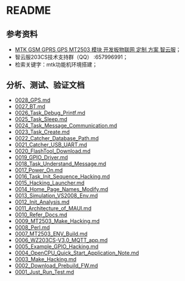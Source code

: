 # README

## 参考资料

* [MTK GSM GPRS GPS MT2503 模块 开发板物联网 定制 方案 智云服](https://item.taobao.com/item.htm?spm=a230r.1.14.13.3b5a1defjoIovk&id=564119400071&ns=1&abbucket=19#detail)；
* 智云服203CS技术支持群（QQ） :657996991；
* 检索关键字：mtk功能机环境搭建；

## 分析、测试、验证文档

* [0028_GPS.md](./docs/0028_GPS.md)
* [0027_BT.md](./docs/0027_BT.md)
* [0026_Task_Debug_Printf.md](./docs/0026_Task_Debug_Printf.md)
* [0025_Task_Sleep.md](./docs/0025_Task_Sleep.md)
* [0024_Task_Message_Communication.md](./docs/0024_Task_Message_Communication.md)
* [0023_Task_Create.md](./docs/0023_Task_Create.md)
* [0022_Catcher_Database_Path.md](./docs/0022_Catcher_Database_Path.md)
* [0021_Catcher_USB_UART.md](./docs/0021_Catcher_USB_UART.md)
* [0020_FlashTool_Download.md](./docs/0020_FlashTool_Download.md)
* [0019_GPIO_Driver.md](./docs/0019_GPIO_Driver.md)
* [0018_Task_Understand_Message.md](./docs/0018_Task_Understand_Message.md)
* [0017_Power_On.md](./docs/0017_Power_On.md)
* [0016_Task_Init_Sequence_Hacking.md](./docs/0016_Task_Init_Sequence_Hacking.md)
* [0015_Hacking_Launcher.md](./docs/0015_Hacking_Launcher.md)
* [0014_Home_Page_Names_Modify.md](./docs/0014_Home_Page_Names_Modify.md)
* [0013_Simulation_VS2008_Env.md](./docs/0013_Simulation_VS2008_Env.md)
* [0012_Init_Analysis.md](./docs/0012_Init_Analysis.md)
* [0011_Architecture_of_MAUI.md](./docs/0011_Architecture_of_MAUI.md)
* [0010_Refer_Docs.md](./docs/0010_Refer_Docs.md)
* [0009_MT2503_Make_Hacking.md](./docs/0009_MT2503_Make_Hacking.md)
* [0008_Perl.md](./docs/0008_Perl.md)
* [0007_MT2503_ENV_Build.md](./docs/0007_MT2503_ENV_Build.md)
* [0006_WZ203CS-V3.0_MQTT_app.md](./docs/0006_WZ203CS-V3.0_MQTT_app.md)
* [0005_Example_GPIO_Hacking.md](docs/0005_Example_GPIO_Hacking.md)
* [0004_OpenCPU_Quick_Start_Application_Note.md](docs/0004_OpenCPU_Quick_Start_Application_Note.md)
* [0003_Make_Hacking.md](docs/0003_Make_Hacking.md)
* [0002_Download_Prebuild_FW.md](docs/0002_Download_Prebuild_FW.md)
* [0001_Just_Run_Test.md](docs/0001_Just_Run_Test.md)
